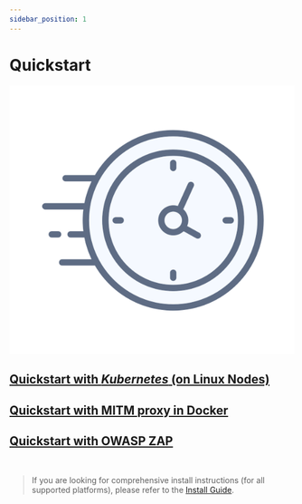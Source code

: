 ```yaml
---
sidebar_position: 1
---
```


# Quickstart 

![Quickstart for API Observability](../../assets/quickstart.svg)

## [Quickstart with *Kubernetes* (on Linux Nodes)](./quickstart-k8s.md)
## [Quickstart with MITM proxy in Docker](./quickstart-laptop.md)
## [Quickstart with OWASP ZAP](./quickstart-zap-addon.md)

<br/>

> If you are looking for comprehensive install instructions (for all supported platforms), please refer to the [Install Guide](../install-guide/install-guide.md).